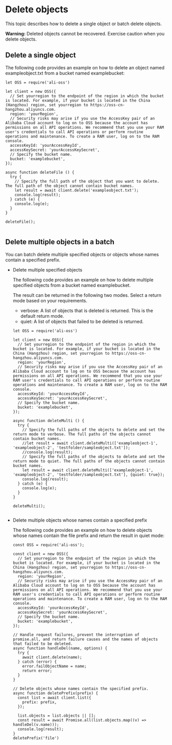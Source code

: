 # Delete objects

This topic describes how to delete a single object or batch delete objects.

**Warning:** Deleted objects cannot be recovered. Exercise caution when you delete objects.

## Delete a single object

The following code provides an example on how to delete an object named exampleobject.txt from a bucket named examplebucket:

```
let OSS = require('ali-oss')

let client = new OSS({
  // Set yourregion to the endpoint of the region in which the bucket is located. For example, if your bucket is located in the China (Hangzhou) region, set yourregion to https://oss-cn-hangzhou.aliyuncs.com. 
  region: 'yourRegion',
  // Security risks may arise if you use the AccessKey pair of an Alibaba Cloud account to log on to OSS because the account has permissions on all API operations. We recommend that you use your RAM user's credentials to call API operations or perform routine operations and maintenance. To create a RAM user, log on to the RAM console. 
  accessKeyId: 'yourAccessKeyId',
  accessKeySecret: 'yourAccessKeySecret',
  // Specify the bucket name. 
  bucket: 'examplebucket',
});

async function deleteFile () {
  try {
    // Specify the full path of the object that you want to delete. The full path of the object cannot contain bucket names. 
    let result = await client.delete('exampleobject.txt');
    console.log(result);
  } catch (e) {
    console.log(e);
  }
}

deleteFile();
            
```

## Delete multiple objects in a batch

You can batch delete multiple specified objects or objects whose names contain a specified prefix.

-   Delete multiple specified objects

    The following code provides an example on how to delete multiple specified objects from a bucket named examplebucket.

    The result can be returned in the following two modes. Select a return mode based on your requirements.

    -   verbose: A list of objects that is deleted is returned. This is the default return mode.
    -   quiet: A list of objects that failed to be deleted is returned.
    ```
    let OSS = require('ali-oss')
    
    let client = new OSS({
      // Set yourregion to the endpoint of the region in which the bucket is located. For example, if your bucket is located in the China (Hangzhou) region, set yourregion to https://oss-cn-hangzhou.aliyuncs.com. 
      region: 'yourRegion',
      // Security risks may arise if you use the AccessKey pair of an Alibaba Cloud account to log on to OSS because the account has permissions on all API operations. We recommend that you use your RAM user's credentials to call API operations or perform routine operations and maintenance. To create a RAM user, log on to the RAM console. 
      accessKeyId: 'yourAccessKeyId',
      accessKeySecret: 'yourAccessKeySecret',
      // Specify the bucket name. 
      bucket: 'examplebucket',
    });
    
    async function deleteMulti () {
      try {
        // Specify the full paths of the objects to delete and set the return mode to verbose. The full paths of the objects cannot contain bucket names. 
        //let result = await client.deleteMulti(['exampleobject-1', 'exampleobject-2', 'testfolder/sampleobject.txt']);
        //console.log(result);
        // Specify the full paths of the objects to delete and set the return mode to quiet. The full paths of the objects cannot contain bucket names. 
        let result = await client.deleteMulti(['exampleobject-1', 'exampleobject-2', 'testfolder/sampleobject.txt'], {quiet: true});
        console.log(result);
      } catch (e) {
        console.log(e);
      }
    }
    
    deleteMulti();
                
    ```

-   Delete multiple objects whose names contain a specified prefix

    The following code provides an example on how to delete objects whose names contain the file prefix and return the result in quiet mode:

    ```
    const OSS = require('ali-oss');
    
    const client = new OSS({
      // Set yourregion to the endpoint of the region in which the bucket is located. For example, if your bucket is located in the China (Hangzhou) region, set yourregion to https://oss-cn-hangzhou.aliyuncs.com. 
      region: 'yourRegion',
      // Security risks may arise if you use the AccessKey pair of an Alibaba Cloud account to log on to OSS because the account has permissions on all API operations. We recommend that you use your RAM user's credentials to call API operations or perform routine operations and maintenance. To create a RAM user, log on to the RAM console. 
      accessKeyId: 'yourAccessKeyId',
      accessKeySecret: 'yourAccessKeySecret',
      // Specify the bucket name. 
      bucket: 'examplebucket',
    });
    
    // Handle request failures, prevent the interruption of promise.all, and return failure causes and the names of objects that failed to be deleted. 
    async function handleDel(name, options) {
      try {
        await client.delete(name);
      } catch (error) {
        error.failObjectName = name;
        return error;
      }
    }
    
    // Delete objects whose names contain the specified prefix. 
    async function deletePrefix(prefix) {
      const list = await client.list({
        prefix: prefix,
      });
    
      list.objects = list.objects || [];
      const result = await Promise.all(list.objects.map((v) => handleDel(v.name)));
      console.log(result);
    }
    deletePrefix('file')
    ```


